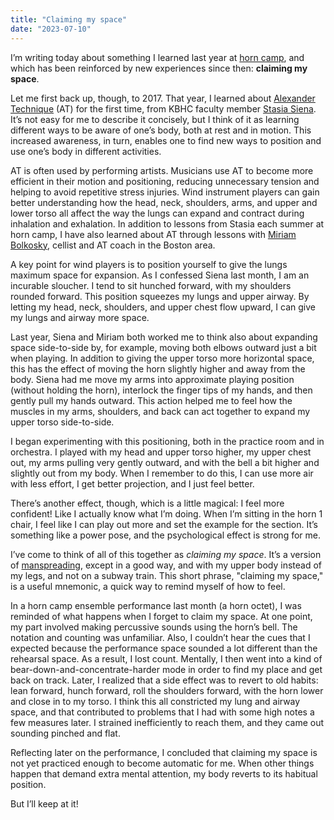 ```yaml
---
title: "Claiming my space"
date: "2023-07-10"
---
```

I’m writing today about something I learned last year at [horn camp](https://www.facebook.com/CormontMusic), and which has been reinforced by new experiences since then: **claiming my space**.

Let me first back up, though, to 2017. That year, I learned about [Alexander Technique](https://en.wikipedia.org/wiki/Alexander_Technique) (AT) for the first time, from KBHC faculty member [Stasia Siena](https://horncamp.org/faculty/stasia-siena/). It’s not easy for me to describe it concisely, but I think of it as learning different ways to be aware of one’s body, both at rest and in motion. This increased awareness, in turn, enables one to find new ways to position and use one’s body in different activities. 

AT is often used by performing artists. Musicians use AT to become more efficient in their motion and positioning, reducing unnecessary tension and helping to avoid repetitive stress injuries. Wind instrument players can gain better understanding how the head, neck, shoulders, arms, and upper and lower torso all affect the way the lungs can expand and contract during inhalation and exhalation. In addition to lessons from Stasia each summer at horn camp, I have also learned about AT through lessons with [Miriam Bolkosky](https://www.practiceinharmony.com), cellist and AT coach in the Boston area.

A key point for wind players is to position yourself to give the lungs maximum space for expansion. As I confessed Siena last month, I am an incurable sloucher. I tend to sit hunched forward, with my shoulders rounded forward. This position squeezes my lungs and upper airway. By letting my head, neck, shoulders, and upper chest flow upward, I can give my lungs and airway more space. 

Last year, Siena and Miriam both worked me to think also about expanding space side-to-side by, for example, moving both elbows outward just a bit when playing. In addition to giving the upper torso more horizontal space, this has the effect of moving the horn slightly higher and away from the body. Siena had me move my arms into approximate playing position (without holding the horn), interlock the finger tips of my hands, and then gently pull my hands outward. This action helped me to feel how the muscles in my arms, shoulders, and back can act together to expand my upper torso side-to-side.

I began experimenting with this positioning, both in the practice room and in orchestra. I played with my head and upper torso higher, my upper chest out, my arms pulling very gently outward, and with the bell a bit higher and slightly out from my body. When I remember to do this, I can use more air with less effort, I get better projection, and I just feel better.

There’s another effect, though, which is a little magical: I feel more confident! Like I actually know what I’m doing. When I’m sitting in the horn 1 chair, I feel like I can play out more and set the example for the section. It’s something like a power pose, and the psychological effect is strong for me.

I’ve come to think of all of this together as *claiming my space*. It’s a version of [manspreading](https://en.wikipedia.org/wiki/Manspreading), except in a good way, and with my upper body instead of my legs, and not on a subway train. This short phrase, "claiming my space," is a useful mnemonic, a quick way to remind myself of how to feel.

In a horn camp ensemble performance last month (a horn octet), I was reminded of what happens when I forget to claim my space. At one point, my part involved making percussive sounds using the horn’s bell. The notation and counting was unfamiliar. Also, I couldn’t hear the cues that I expected because the performance space sounded a lot different than the rehearsal space. As a result, I lost count. Mentally, I then went into a kind of bear-down-and-concentrate-harder mode in order to find my place and get back on track. Later, I realized that a side effect was to revert to old habits: lean forward, hunch forward, roll the shoulders forward, with the horn lower and close in to my torso. I think this all constricted my lung and airway space, and that contributed to problems that I had with some high notes a few measures later. I strained inefficiently to reach them, and they came out sounding pinched and flat.

Reflecting later on the performance, I concluded that claiming my space is not yet practiced enough to become automatic for me. When other things happen that demand extra mental attention, my body reverts to its habitual position.

But I’ll keep at it!